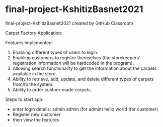 # final-project-KshitizBasnet2021
final-project-KshitizBasnet2021 created by GitHub Classroom

Carpet Factory Application:

Features Implemented:
1.	Enabling different types of users to login.
2.	Enabling customers to register themselves (the storekeepers’ registration information will be hardcoded in the program).
3.	Allowing search functionality to get the information about the carpets available in the store.
4.	Ability to retrieve, add, update, and delete different types of carpets from/to the system.
5.	Ability to order custom-made carpets.

Steps to start app:
- enter login details:
  admin admin (for admin)
  hello world (for customer)
- Register new customer
- then view the features

